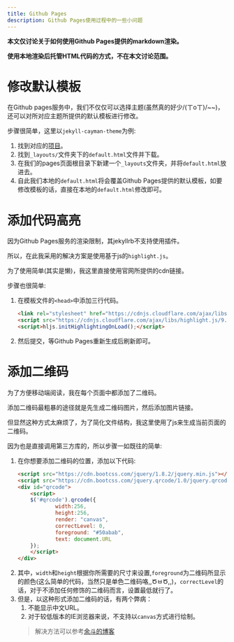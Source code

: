 ```yaml
---
title: Github Pages
description: Github Pages使用过程中的一些小问题
---
```


**本文仅讨论关于如何使用Github Pages提供的markdown渲染。**

**使用本地渲染后托管HTML代码的方式，不在本文讨论范围。**

# 修改默认模板
在Github pages服务中，我们不仅仅可以选择主题(虽然真的好少/(ㄒoㄒ)/~~)，还可以对所对应主题所提供的默认模板进行修改。

步骤很简单，这里以`jekyll-cayman-theme`为例:

1. 找到对应的[项目](https://github.com/pages-themes/cayman)。
1. 找到`_layouts/`文件夹下的`default.html`文件并下载。
1. 在我们的pages页面根目录下新建一个`_layouts`文件夹，并将`default.html`放进去。
1. 自此我们本地的`default.html`将会覆盖Github Pages提供的默认模板，如要修改模板的话，直接在本地的`default.html`修改即可。

# 添加代码高亮
因为Github Pages服务的渲染限制，其jekyllrb不支持使用插件。

所以，在此我采用的解决方案是使用基于js的`highlight.js`。

为了使用简单(其实是懒)，我这里直接使用官网所提供的cdn链接。

步骤也很简单:

1. 在模板文件的`<head>`中添加三行代码。
    ``` html
    <link rel="stylesheet" href="https://cdnjs.cloudflare.com/ajax/libs/highlight.js/9.12.0/styles/default.min.css">
    <script src="https://cdnjs.cloudflare.com/ajax/libs/highlight.js/9.12.0/highlight.min.js"></script>
    <script>hljs.initHighlightingOnLoad();</script>
    ```
1. 然后提交，等Github Pages重新生成后刷新即可。

# 添加二维码
为了方便移动端阅读，我在每个页面中都添加了二维码。

添加二维码最粗暴的途径就是先生成二维码图片，然后添加图片链接。

但显然这种方式太麻烦了，为了简化文件结构，我这里使用了js来生成当前页面的二维码。

因为也是直接调用第三方库的，所以步骤一如既往的简单:

1. 在你想要添加二维码的位置，添加以下代码:
    ``` html
    <script src="https://cdn.bootcss.com/jquery/1.8.2/jquery.min.js"></script>
    <script src="https://cdn.bootcss.com/jquery.qrcode/1.0/jquery.qrcode.min.js"></script>
    <div id="qrcode">
        <script>
        $('#qrcode').qrcode({
                width:256,
                height:256,
                render: "canvas",
                correctLevel: 0,
                foreground: "#50abab",
                text: document.URL
        });
        </script>
    </div>
    ```
1. 其中，`width`和`height`根据你所需要的尺寸来设置,`foreground`为二维码所显示的颜色(这么简单的代码，当然只是单色二维码咯,,ԾㅂԾ,,)，`correctLevel`的话，对于不添加任何修饰的二维码而言，设置最低就行了。
1. 但是，以这种形式添加二维码的话，有两个弊病：
    1. 不能显示中文URL。
    1. 对于较低版本的IE浏览器来说，不支持以`canvas`方式进行绘制。
    >解决方法可以参考[余斗的博客](http://www.yudouyudou.com/jiaochengheji/wangzhanjianshe/426.html)